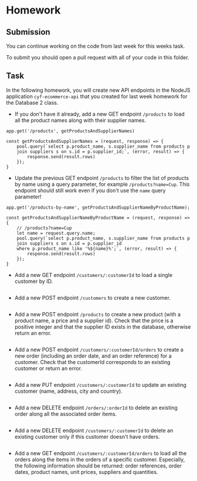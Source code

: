 # Homework

## Submission

You can continue working on the code from last week for this weeks task.

To submit you should open a pull request with all of your code in this folder.

## Task

In the following homework, you will create new API endpoints in the NodeJS application `cyf-ecommerce-api` that you created for last week homework for the Database 2 class.

- If you don't have it already, add a new GET endpoint `/products` to load all the product names along with their supplier names.

```
app.get('/products', getProductsAndSupplierNames)
```

```
const getProductsAndSupplierNames = (request, response) => {
    pool.query(`select p.product_name, s.supplier_name from products p
    join suppliers s on s.id = p.supplier_id;`, (error, result) => {
        response.send(result.rows)
    });
}
```

- Update the previous GET endpoint `/products` to filter the list of products by name using a query parameter, for example `/products?name=Cup`. This endpoint should still work even if you don't use the `name` query parameter!

```
app.get('/products-by-name', getProductsAndSupplierNameByProductName);
```

```
const getProductsAndSupplierNameByProductName = (request, response) => {
    // /products?name=Cup
    let name = request.query.name;
    pool.query(`select p.product_name, s.supplier_name from products p
    join suppliers s on s.id = p.supplier_id
    where p.product_name like '%${name}%';`, (error, result) => {
        response.send(result.rows)
    });
}
```

- Add a new GET endpoint `/customers/:customerId` to load a single customer by ID.

```

```

- Add a new POST endpoint `/customers` to create a new customer.

```

```

- Add a new POST endpoint `/products` to create a new product (with a product name, a price and a supplier id). Check that the price is a positive integer and that the supplier ID exists in the database, otherwise return an error.

```

```

- Add a new POST endpoint `/customers/:customerId/orders` to create a new order (including an order date, and an order reference) for a customer. Check that the customerId corresponds to an existing customer or return an error.


```

```

- Add a new PUT endpoint `/customers/:customerId` to update an existing customer (name, address, city and country).

```

```

- Add a new DELETE endpoint `/orders/:orderId` to delete an existing order along all the associated order items.

```

```

- Add a new DELETE endpoint `/customers/:customerId` to delete an existing customer only if this customer doesn't have orders.

```

```

- Add a new GET endpoint `/customers/:customerId/orders` to load all the orders along the items in the orders of a specific customer. Especially, the following information should be returned: order references, order dates, product names, unit prices, suppliers and quantities.

```

```
